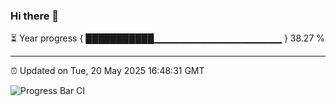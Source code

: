 ### Hi there 👋

⏳ Year progress { ███████████▁▁▁▁▁▁▁▁▁▁▁▁▁▁▁▁▁▁▁ } 38.27 %

---

⏰ Updated on Tue, 20 May 2025 16:48:31 GMT

![Progress Bar CI](https://github.com/IshwaranRudhara/GIT-ACTION/workflows/Progress%20Bar%20CI/badge.svg)
